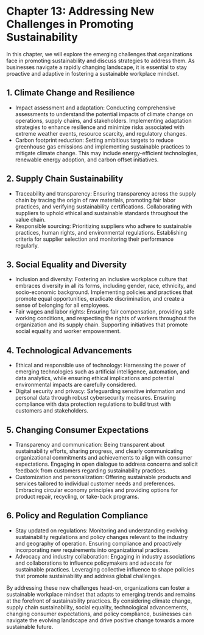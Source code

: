 Chapter 13: Addressing New Challenges in Promoting Sustainability
=================================================================

In this chapter, we will explore the emerging challenges that organizations face in promoting sustainability and discuss strategies to address them. As businesses navigate a rapidly changing landscape, it is essential to stay proactive and adaptive in fostering a sustainable workplace mindset.

**1. Climate Change and Resilience**
------------------------------------

* Impact assessment and adaptation: Conducting comprehensive assessments to understand the potential impacts of climate change on operations, supply chains, and stakeholders. Implementing adaptation strategies to enhance resilience and minimize risks associated with extreme weather events, resource scarcity, and regulatory changes.
* Carbon footprint reduction: Setting ambitious targets to reduce greenhouse gas emissions and implementing sustainable practices to mitigate climate change. This may include energy-efficient technologies, renewable energy adoption, and carbon offset initiatives.

**2. Supply Chain Sustainability**
----------------------------------

* Traceability and transparency: Ensuring transparency across the supply chain by tracing the origin of raw materials, promoting fair labor practices, and verifying sustainability certifications. Collaborating with suppliers to uphold ethical and sustainable standards throughout the value chain.
* Responsible sourcing: Prioritizing suppliers who adhere to sustainable practices, human rights, and environmental regulations. Establishing criteria for supplier selection and monitoring their performance regularly.

**3. Social Equality and Diversity**
------------------------------------

* Inclusion and diversity: Fostering an inclusive workplace culture that embraces diversity in all its forms, including gender, race, ethnicity, and socio-economic background. Implementing policies and practices that promote equal opportunities, eradicate discrimination, and create a sense of belonging for all employees.
* Fair wages and labor rights: Ensuring fair compensation, providing safe working conditions, and respecting the rights of workers throughout the organization and its supply chain. Supporting initiatives that promote social equality and worker empowerment.

**4. Technological Advancements**
---------------------------------

* Ethical and responsible use of technology: Harnessing the power of emerging technologies such as artificial intelligence, automation, and data analytics, while ensuring ethical implications and potential environmental impacts are carefully considered.
* Digital security and privacy: Safeguarding sensitive information and personal data through robust cybersecurity measures. Ensuring compliance with data protection regulations to build trust with customers and stakeholders.

**5. Changing Consumer Expectations**
-------------------------------------

* Transparency and communication: Being transparent about sustainability efforts, sharing progress, and clearly communicating organizational commitments and achievements to align with consumer expectations. Engaging in open dialogue to address concerns and solicit feedback from customers regarding sustainability practices.
* Customization and personalization: Offering sustainable products and services tailored to individual customer needs and preferences. Embracing circular economy principles and providing options for product repair, recycling, or take-back programs.

**6. Policy and Regulation Compliance**
---------------------------------------

* Stay updated on regulations: Monitoring and understanding evolving sustainability regulations and policy changes relevant to the industry and geography of operation. Ensuring compliance and proactively incorporating new requirements into organizational practices.
* Advocacy and industry collaboration: Engaging in industry associations and collaborations to influence policymakers and advocate for sustainable practices. Leveraging collective influence to shape policies that promote sustainability and address global challenges.

By addressing these new challenges head-on, organizations can foster a sustainable workplace mindset that adapts to emerging trends and remains at the forefront of sustainability practices. By considering climate change, supply chain sustainability, social equality, technological advancements, changing consumer expectations, and policy compliance, businesses can navigate the evolving landscape and drive positive change towards a more sustainable future.
